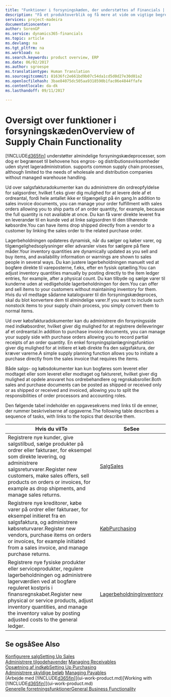 ```yaml
---
title: "Funktioner i forsyningskæden, der understøttes af Financials | Microsoft Docs"
description: "Få et produktoverblik og få mere at vide om vigtige begreber og processer vedr. forsyningskæder, der indgår i ERP-løsningen."
services: project-madeira
documentationcenter: 
author: SorenGP
ms.service: dynamics365-financials
ms.topic: article
ms.devlang: na
ms.tgt_pltfrm: na
ms.workload: na
ms.search.keywords: product overview, ERP
ms.date: 06/02/2017
ms.author: sgroespe
ms.translationtype: Human Translation
ms.sourcegitcommit: 81636fc2e661bd9b07c54da1cd5d0d27e30d01a2
ms.openlocfilehash: 3bae84075dc505aa9318590b1fac06e4844ffafe
ms.contentlocale: da-dk
ms.lasthandoff: 09/11/2017

---
```

# <a name="overview-of-supply-chain-functionality"></a><span data-ttu-id="6d6ea-103">Oversigt over funktioner i forsyningskæden</span><span class="sxs-lookup"><span data-stu-id="6d6ea-103">Overview of Supply Chain Functionality</span></span>
[!INCLUDE[d365fin](includes/d365fin_md.md)]<span data-ttu-id="6d6ea-104"> understøtter almindelige forsyningskædeprocesser, som dog er begrænset til behovene hos engros- og distributionsvirksomheder uden styret lageradministration.</span><span class="sxs-lookup"><span data-stu-id="6d6ea-104"> supports common supply chain processes, although limited to the needs of wholesale and distribution companies without managed warehouse handling.</span></span>

<span data-ttu-id="6d6ea-105">Ud over salgsfakturadokumenter kan du administrere din ordreopfyldelse for salgsordrer, hvilket f.eks giver dig mulighed for at levere dele af et ordreantal, fordi hele antallet ikke er tilgængeligt på én gang.</span><span class="sxs-lookup"><span data-stu-id="6d6ea-105">In addition to sales invoice documents, you can manage your order fulfillment with sales orders allowing you to ship parts of an order quantity, for example, because the full quantity is not available at once.</span></span> <span data-ttu-id="6d6ea-106">Du kan få varer direkte leveret fra en leverandør til en kunde ved at linke salgsordren til den tilhørende købsordre.</span><span class="sxs-lookup"><span data-stu-id="6d6ea-106">You can have items drop shipped directly from a vendor to a customer by linking the sales order to the related purchase order.</span></span>

<span data-ttu-id="6d6ea-107">Lagerbeholdningen opdateres dynamisk, når du sælger og køber varer, og tilgængelighedsoplysninger eller advarsler vises for sælgere på flere måder.</span><span class="sxs-lookup"><span data-stu-id="6d6ea-107">Your inventory quantities are dynamically updated as you sell and buy items, and availability information or warnings are shown to sales people in several ways.</span></span> <span data-ttu-id="6d6ea-108">Du kan justere lagerbeholdningen manuelt ved at bogføre direkte til vareposterne, f.eks, efter en fysisk optælling.</span><span class="sxs-lookup"><span data-stu-id="6d6ea-108">You can adjust inventory quantities manually by posting directly to the item ledger entries, for example, after a physical count.</span></span> <span data-ttu-id="6d6ea-109">Du kan tilbyde og sælge varer til kunderne uden at vedligeholde lagerbeholdningen for dem.</span><span class="sxs-lookup"><span data-stu-id="6d6ea-109">You can offer and sell items to your customers without maintaining inventory for them.</span></span> <span data-ttu-id="6d6ea-110">Hvis du vil medtage sådanne katalogvarer til din forsyningskædeproces, skal du blot konvertere dem til almindelige varer.</span><span class="sxs-lookup"><span data-stu-id="6d6ea-110">If you want to include such nonstock items to your supply chain process, you simply convert them to normal items.</span></span>

<span data-ttu-id="6d6ea-111">Ud over købsfakturadokumenter kan du administrere din forsyningsside med indkøbsordrer, hvilket giver dig mulighed for at registrere delleveringer af et ordreantal.</span><span class="sxs-lookup"><span data-stu-id="6d6ea-111">In addition to purchase invoice documents, you can manage your supply side with purchase orders allowing you to record partial receipts of an order quantity.</span></span> <span data-ttu-id="6d6ea-112">En enkel forsyningsplanlægningsfunktion giver dig mulighed for at initiere et køb direkte fra den salgsfaktura, der kræver varerne.</span><span class="sxs-lookup"><span data-stu-id="6d6ea-112">A simple supply planning function allows you to initiate a purchase directly from the sales invoice that requires the items.</span></span>

<span data-ttu-id="6d6ea-113">Både salgs- og købsdokumenter kan kun bogføres som leveret eller modtaget eller som leveret eller modtaget og faktureret, hvilket giver dig mulighed at opdele ansvaret hos ordrebehandlere og regnskabsroller.</span><span class="sxs-lookup"><span data-stu-id="6d6ea-113">Both sales and purchase documents can be posted as shipped or received only or as shipped or received and invoiced, allowing you to split the responsibilities of order processors and accounting roles.</span></span>

<span data-ttu-id="6d6ea-114">Den følgende tabel indeholder en opgavesekvens med links til de emner, der rummer beskrivelserne af opgaverne.</span><span class="sxs-lookup"><span data-stu-id="6d6ea-114">The following table describes a sequence of tasks, with links to the topics that describe them.</span></span>

| <span data-ttu-id="6d6ea-115">Hvis du vil</span><span class="sxs-lookup"><span data-stu-id="6d6ea-115">To</span></span> | <span data-ttu-id="6d6ea-116">Se</span><span class="sxs-lookup"><span data-stu-id="6d6ea-116">See</span></span> |
| --- | --- |
| <span data-ttu-id="6d6ea-117">Registrere nye kunder, give salgstilbud, sælge produkter på ordrer eller fakturaer, for eksempel som direkte levering, og administrere salgsreturvarer.</span><span class="sxs-lookup"><span data-stu-id="6d6ea-117">Register new customers, make sales offers, sell products on orders or invoices, for example as drop shipments, and manage sales returns.</span></span> |[<span data-ttu-id="6d6ea-118">Salg</span><span class="sxs-lookup"><span data-stu-id="6d6ea-118">Sales</span></span>](sales-manage-sales.md) |
| <span data-ttu-id="6d6ea-119">Registrere nye kreditorer, købe varer på ordrer eller fakturaer, for eksempel initieret fra en salgsfaktura, og administrere købsreturvarer.</span><span class="sxs-lookup"><span data-stu-id="6d6ea-119">Register new vendors, purchase items on orders or invoices, for example initiated from a sales invoice, and manage purchase returns.</span></span> |[<span data-ttu-id="6d6ea-120">Køb</span><span class="sxs-lookup"><span data-stu-id="6d6ea-120">Purchasing</span></span>](purchasing-manage-purchasing.md) |
| <span data-ttu-id="6d6ea-121">Registrere nye fysiske produkter eller serviceprodukter, regulere lagerbeholdningen og administrere lagerværdien ved at bogføre reguleret kostpris i finansregnskabet.</span><span class="sxs-lookup"><span data-stu-id="6d6ea-121">Register new physical or service products, adjust inventory quantities, and manage the inventory value by posting adjusted costs to the general ledger.</span></span> |[<span data-ttu-id="6d6ea-122">Lagerbeholdning</span><span class="sxs-lookup"><span data-stu-id="6d6ea-122">Inventory</span></span>](inventory-manage-inventory.md) |

## <a name="see-also"></a><span data-ttu-id="6d6ea-123">Se også</span><span class="sxs-lookup"><span data-stu-id="6d6ea-123">See Also</span></span>
[<span data-ttu-id="6d6ea-124">Konfigurere salg</span><span class="sxs-lookup"><span data-stu-id="6d6ea-124">Setting Up Sales</span></span>](sales-setup-sales.md)  
<span data-ttu-id="6d6ea-125">[Administrere tilgodehavender](receivables-manage-receivables.md)   </span><span class="sxs-lookup"><span data-stu-id="6d6ea-125">[Managing Receivables](receivables-manage-receivables.md)   </span></span>  
[<span data-ttu-id="6d6ea-126">Opsætning af indkøb</span><span class="sxs-lookup"><span data-stu-id="6d6ea-126">Setting Up Purchasing</span></span>](purchasing-setup-purchasing.md)  
<span data-ttu-id="6d6ea-127">[Administrere skyldige beløb](payables-manage-payables.md)  </span><span class="sxs-lookup"><span data-stu-id="6d6ea-127">[Managing Payables](payables-manage-payables.md)  </span></span>  
<span data-ttu-id="6d6ea-128">[Arbejde med [!INCLUDE[d365fin](includes/d365fin_md.md)]](ui-work-product.md)</span><span class="sxs-lookup"><span data-stu-id="6d6ea-128">[Working with [!INCLUDE[d365fin](includes/d365fin_md.md)]](ui-work-product.md)</span></span>  
[<span data-ttu-id="6d6ea-129">Generelle forretningsfunktioner</span><span class="sxs-lookup"><span data-stu-id="6d6ea-129">General Business Functionality</span></span>](ui-across-business-areas.md)


